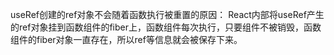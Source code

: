useRef创建的ref对象不会随着函数执行被重置的原因：
React内部将useRef产生的ref对象挂到函数组件的fiber上，函数组件每次执行，只要组件不被销毁，函数组件的fiber对象一直存在，所以ref等信息就会被保存下来。

